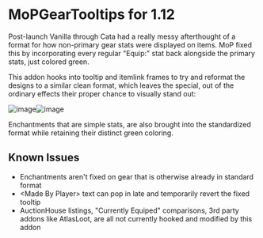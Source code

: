 # MoPGearTooltips for 1.12
Post-launch Vanilla through Cata had a really messy afterthought of a format for how non-primary gear stats were displayed on items. 
MoP fixed this by incorporating every regular "Equip:" stat back alongside the primary stats, just colored green.

This addon hooks into tooltip and itemlink frames to try and reformat the designs to a similar clean format, 
which leaves the special, out of the ordinary effects their proper chance to visually stand out:

![image](https://user-images.githubusercontent.com/11151284/184475717-f26752f0-42ca-4241-8e7d-c63ca69db73c.png)![image](https://user-images.githubusercontent.com/11151284/184475990-aa2a2526-c322-4f3c-9323-5dc83da1f726.png)


Enchantments that are simple stats, are also brought into the standardized format while retaining their distinct green coloring.

## Known Issues
* Enchantments aren't fixed on gear that is otherwise already in standard format
* \<Made By Player\> text can pop in late and temporarily revert the fixed tooltip
* AuctionHouse listings, "Currently Equiped" comparisons, 3rd party addons like AtlasLoot, are all not currently hooked and modified by this addon
